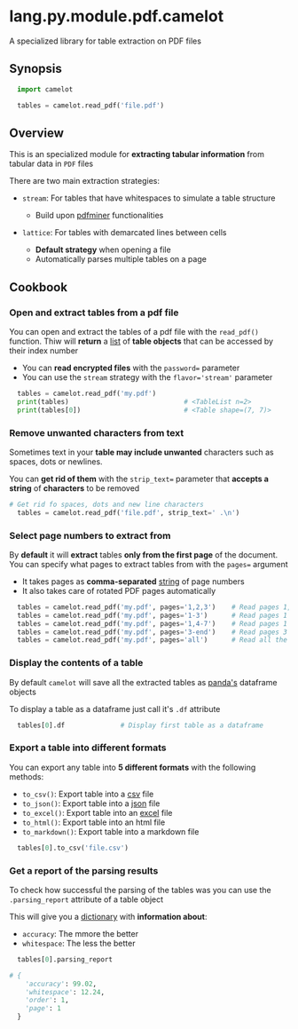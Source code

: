 # lang.py.module.pdf.camelot

A specialized library for table extraction on PDF files

## Synopsis

```py
  import camelot

  tables = camelot.read_pdf('file.pdf')
```

## Overview

This is an specialized module for **extracting tabular information** from tabular
data in `PDF` files

There are two main extraction strategies:

- `stream`: For tables that have whitespaces to simulate a table structure

  - Build upon [pdfminer](./fwzt.md) functionalities

- `lattice`: For tables with demarcated lines between cells

  - **Default strategy** when opening a file
  - Automatically parses multiple tables on a page

## Cookbook

### Open and extract tables from a pdf file

You can open and extract the tables of a pdf file with the `read_pdf()`
function. Thiw will **return** a [list](./7cxo.md) of **table objects** that
can be accessed by their index number

- You can **read encrypted files** with the `password=` parameter
- You can use the `stream` strategy with the `flavor='stream'` parameter

```py
  tables = camelot.read_pdf('my.pdf')
  print(tables)                             # <TableList n=2>
  print(tables[0])                          # <Table shape=(7, 7)>
```

### Remove unwanted characters from text

Sometimes text in your **table may include unwanted** characters such as spaces,
dots or newlines.

You can **get rid of them** with the `strip_text=` parameter that **accepts a string**
of **characters** to be removed

```py
# Get rid fo spaces, dots and new line characters
  tables = camelot.read_pdf('file.pdf', strip_text=' .\n')
```

### Select page numbers to extract from

By **default** it will **extract** tables **only from the first page** of the
document. You can specify what pages to extract tables from with the `pages=`
argument

- It takes pages as **comma-separated** [string](./4t3v.md) of page numbers
- It also takes care of rotated PDF pages automatically

```py
  tables = camelot.read_pdf('my.pdf', pages='1,2,3')    # Read pages 1, 2 and 3
  tables = camelot.read_pdf('my.pdf', pages='1-3')      # Read pages 1 to 3
  tables = camelot.read_pdf('my.pdf', pages='1,4-7')    # Read pages 1 and 4 to 7
  tables = camelot.read_pdf('my.pdf', pages='3-end')    # Read pages 3 to the end
  tables = camelot.read_pdf('my.pdf', pages='all')      # Read all the pages
```

### Display the contents of a table

By default `camelot` will save all the extracted tables as [panda's](./czyt.md)
dataframe objects

To display a table as a dataframe just call it's `.df` attribute

```py
  tables[0].df              # Display first table as a dataframe
```

### Export a table into different formats

You can export any table into **5 different formats** with the following
methods:

- `to_csv()`: Export table into a [csv](./rlaw.md) file
- `to_json()`: Export table into a [json](./evtw.md) file
- `to_excel()`: Export table into an [excel](./jbpc.md) file
- `to_html()`: Export table into an html file
- `to_markdown()`: Export table into a markdown file

```py
  tables[0].to_csv('file.csv')
```

### Get a report of the parsing results

To check how successful the parsing of the tables was you can use the
`.parsing_report` attribute of a table object

This will give you a [dictionary](./0loj.md) with **information about**:

- `accuracy`: The mmore the better
- `whitespace`: The less the better

```py
  tables[0].parsing_report

# {
    'accuracy': 99.02,
    'whitespace': 12.24,
    'order': 1,
    'page': 1
  }
```
